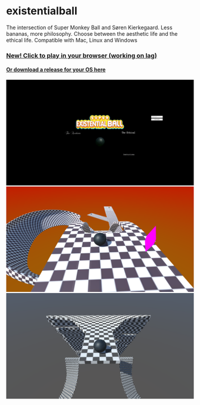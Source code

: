 # existentialball

The intersection of Super Monkey Ball and Søren Kierkegaard. Less bananas, more philosophy. Choose between the aesthetic life and the ethical life. Compatible with Mac, Linux and Windows
### [New! Click to play in your browser (working on lag)](https://vgaparadise.github.io/existentialball/web_build/)
#### [Or download a release for your OS here](https://github.com/vgaparadise/existentialball/releases)



![menu](screenshots/1.png)
![aestetic](screenshots/2.png)
![ethical](screenshots/3.png)



